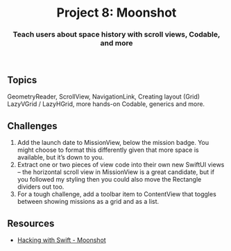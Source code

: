 <div align="center">
  <h1>Project 8: Moonshot</h1>
  <h3>Teach users about space history with scroll views, Codable, and more</h3>
  <br/>
</div>

## Topics

GeometryReader, ScrollView, NavigationLink, Creating layout (Grid) LazyVGrid / LazyHGrid, more hands-on Codable, generics and more.

##  Challenges

1. Add the launch date to MissionView, below the mission badge. You might choose to format this differently given that more space is available, but it’s down to you.
2. Extract one or two pieces of view code into their own new SwiftUI views – the horizontal scroll view in MissionView is a great candidate, but if you followed my styling then you could also move the Rectangle dividers out too.
3. For a tough challenge, add a toolbar item to ContentView that toggles between showing missions as a grid and as a list.

## Resources

- [Hacking with Swift - Moonshot](https://www.hackingwithswift.com/books/ios-swiftui/moonshot-wrap-up)
